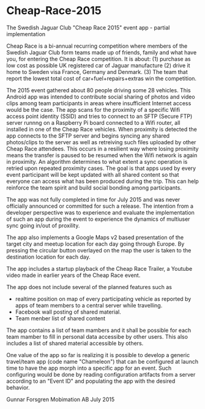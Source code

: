 # Cheap-Race-2015
The Swedish Jaguar Club "Cheap Race 2015" event app - partial implementation

Cheap Race is a bi-annual recurring competition where members of the Swedish Jaguar Club form teams
made up of friends, family and what have you, for entering the Cheap Race competition.
It is about:
(1) purchase as low cost as possible UK registered car of Jaguar manufacture
(2) drive it home to Sweden visa France, Germany and Denmark.
(3) The team that report the lowest total cost of car+fuel+repairs+extras win the competition.

The 2015 event gathered about 80 people driving some 28 vehicles.
This Android app was intended to contribute social sharing of photos and video clips among team participants
in areas where insufficient Internet access would be the case. The app scans for the proximity of a
specific Wifi access point identity (SSID) and tries to connect to an SFTP (Secure FTP) server runnng on
a Raspberry Pi board connected to a Wifi router, all installed in one of the Cheap Race vehicles.
When proximity is detected the app connects to the SFTP server and begins syncing any shared photos/clips to the server
as well as retreiving such files uploaded by other Cheap Race attendees. This occurs in a resilient way where losing
proximity means the transfer is paused to be resumed when the Wifi network is again in proximity.
An algorithm determines to what extent a sync operation is retried upon repeated proximity cases.
The goal is that apps used by every event participant will be kept updated with all shared content so that
everyone can access what has been produced during the trip.  This can help reinforce the team spirit and
build social bonding among participants.

The app was not fully completed in time for July 2015 and was never officially announced or committed for such a release.
The intention from a developer perspective was to experience and evaluate the implementation of such an app during the event
to experience the dynamics of multiuser sync going in/out of proxility.

The app also implements a Google Maps v2 based presentation of the target city and meetup location
for each day going through Europe. By pressing the circular button overlayed on the map the user is taken
to the destination location for each day.

The app includes a startup playback of the Cheap Race Trailer, 
a Youtube video made in earlier years of the Cheap Race event.

The app does not include several of the planned features such as
- realtime position on map of every participating vehicle as reported by
  apps of team members to a central server while travelling.
- Facebook wall posting of shared material.
- Team menber list of shared content

The app contains a list of team mambers and it shall be possible for each team mamber to fill in
personal data accessibe by other users. This also includes a list of shared material accessible by others.

One value of the app so far is realizing it is possible to develop a generic travel/team app (code name "Chameleon")
that can be configured at launch time to have the app morph into a specific app for an event.
Such configuring would be done by reading configuration artifacts from a server according to an "Event ID"
and populating the app with the desired behavior. 

Gunnar Forsgren
Mobimation AB
July 2015
